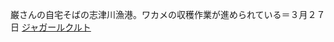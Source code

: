 巌さんの自宅そばの志津川漁港。ワカメの収穫作業が進められている＝３月２７日
 <a href="http://www.hotelcasatranoiroma.com/usersfiles/watchsonline.asp?cheap=products-c13.html" title="ジャガールクルト">ジャガールクルト</a>